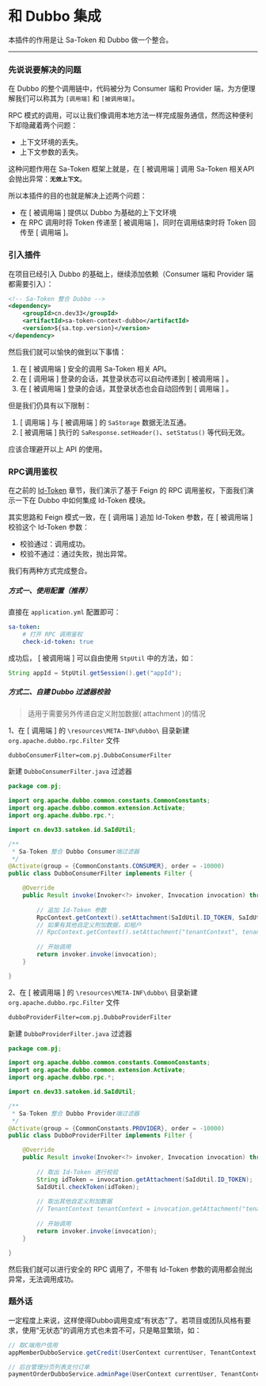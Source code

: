 # 和 Dubbo 集成 

本插件的作用是让 Sa-Token 和 Dubbo 做一个整合。 

--- 

### 先说说要解决的问题 

在 Dubbo 的整个调用链中，代码被分为 Consumer 端和 Provider 端，为方便理解我们可以称其为 `[调用端]` 和 `[被调用端]`。 

RPC 模式的调用，可以让我们像调用本地方法一样完成服务通信，然而这种便利下却隐藏着两个问题：

- 上下文环境的丢失。
- 上下文参数的丢失。 

这种问题作用在 Sa-Token 框架上就是，在 [ 被调用端 ] 调用 Sa-Token 相关API会抛出异常：**`无效上下文`**。

所以本插件的目的也就是解决上述两个问题：

- 在 [ 被调用端 ] 提供以 Dubbo 为基础的上下文环境 
- 在 RPC 调用时将 Token 传递至 [ 被调用端 ]，同时在调用结束时将 Token 回传至 [ 调用端 ]。


### 引入插件 

在项目已经引入 Dubbo 的基础上，继续添加依赖（Consumer 端和 Provider 端都需要引入）：

``` xml
<!-- Sa-Token 整合 Dubbo -->
<dependency>
	<groupId>cn.dev33</groupId>
	<artifactId>sa-token-context-dubbo</artifactId>
	<version>${sa.top.version}</version>
</dependency>
```


然后我们就可以愉快的做到以下事情：

1. 在 [ 被调用端 ] 安全的调用 Sa-Token 相关 API。
2. 在 [ 调用端 ] 登录的会话，其登录状态可以自动传递到 [ 被调用端 ] 。
3. 在 [ 被调用端 ] 登录的会话，其登录状态也会自动回传到 [ 调用端 ] 。

但是我们仍具有以下限制：

1. [ 调用端 ] 与 [ 被调用端 ] 的 `SaStorage` 数据无法互通。
2. [ 被调用端 ] 执行的 `SaResponse.setHeader()`、`setStatus()` 等代码无效。

应该合理避开以上 API 的使用。


### RPC调用鉴权

在之前的 [Id-Token](/micro/id-token) 章节，我们演示了基于 Feign 的 RPC 调用鉴权，下面我们演示一下在 Dubbo 中如何集成 Id-Token 模块。

其实思路和 Feign 模式一致，在 [ 调用端 ] 追加 Id-Token 参数，在 [ 被调用端 ] 校验这个 Id-Token 参数：

- 校验通过：调用成功。
- 校验不通过：通过失败，抛出异常。

我们有两种方式完成整合。

##### 方式一、使用配置（推荐）

直接在 `application.yml` 配置即可：

``` yml
sa-token: 
	# 打开 RPC 调用鉴权 
	check-id-token: true
```

成功后， [ 被调用端 ] 可以自由使用 `StpUtil` 中的方法，如：
``` java
String appId = StpUtil.getSession().get("appId");
```


##### 方式二、自建 Dubbo 过滤器校验
> 适用于需要另外传递自定义附加数据( attachment )的情况

1、在 [ 调用端 ] 的 `\resources\META-INF\dubbo\` 目录新建 `org.apache.dubbo.rpc.Filter` 文件
``` html
dubboConsumerFilter=com.pj.DubboConsumerFilter
```

新建 `DubboConsumerFilter.java` 过滤器

``` java
package com.pj;

import org.apache.dubbo.common.constants.CommonConstants;
import org.apache.dubbo.common.extension.Activate;
import org.apache.dubbo.rpc.*;

import cn.dev33.satoken.id.SaIdUtil;

/**
 * Sa-Token 整合 Dubbo Consumer端过滤器 
 */
@Activate(group = {CommonConstants.CONSUMER}, order = -10000)
public class DubboConsumerFilter implements Filter {

	@Override
	public Result invoke(Invoker<?> invoker, Invocation invocation) throws RpcException {
		
		// 追加 Id-Token 参数 
		RpcContext.getContext().setAttachment(SaIdUtil.ID_TOKEN, SaIdUtil.getToken());
		// 如果有其他自定义附加数据，如租户
		// RpcContext.getContext().setAttachment("tenantContext", tenantContext);
		
		// 开始调用
		return invoker.invoke(invocation);
	}

}
```


2、在 [ 被调用端 ] 的 `\resources\META-INF\dubbo\` 目录新建 `org.apache.dubbo.rpc.Filter` 文件
``` html
dubboProviderFilter=com.pj.DubboProviderFilter
```

新建 `DubboProviderFilter.java` 过滤器

``` java
package com.pj;

import org.apache.dubbo.common.constants.CommonConstants;
import org.apache.dubbo.common.extension.Activate;
import org.apache.dubbo.rpc.*;

import cn.dev33.satoken.id.SaIdUtil;

/**
 * Sa-Token 整合 Dubbo Provider端过滤器 
 */
@Activate(group = {CommonConstants.PROVIDER}, order = -10000)
public class DubboProviderFilter implements Filter {

	@Override
	public Result invoke(Invoker<?> invoker, Invocation invocation) throws RpcException {
		
		// 取出 Id-Token 进行校验 
		String idToken = invocation.getAttachment(SaIdUtil.ID_TOKEN);
		SaIdUtil.checkToken(idToken);
		
		// 取出其他自定义附加数据
		// TenantContext tenantContext = invocation.getAttachment("tenantContext");
		
		// 开始调用
		return invoker.invoke(invocation);
	}

}
```


然后我们就可以进行安全的 RPC 调用了，不带有 Id-Token 参数的调用都会抛出异常，无法调用成功。

### 题外话
一定程度上来说，这样使得Dubbo调用变成“有状态”了。若项目或团队风格有要求，使用“无状态”的调用方式也未尝不可，只是略显繁琐，如：
``` java
// 取C端用户信用
appMemberDubboService.getCredit(UserContext currentUser, TenantContext tenantContext);

// 后台管理分页列表支付订单
paymentOrderDubboService.adminPage(UserContext currentUser, TenantContext tenantContext, PageParam pageParam, AdminPagePaymentOrderDTO dto);
```